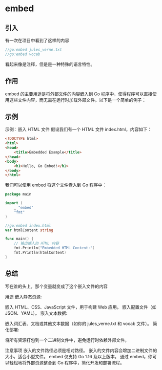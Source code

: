 # embed

## 引入
有一次在项目中看到了这样的内容

```go
//go:embed jules_verne.txt
//go:embed vocab
```
看起来像是注释，但是是一种特殊的语言特性。

## 作用
embed 的主要用途是将外部文件的内容嵌入到 Go 程序中，使得程序可以直接使用这些文件内容，而无需在运行时加载外部文件。以下是一个简单的例子：

## 示例

示例：嵌入 HTML 文件
假设我们有一个 HTML 文件 index.html，内容如下：

```html
<!DOCTYPE html>
<html>
<head>
    <title>Embedded Example</title>
</head>
<body>
    <h1>Hello, Go Embed!</h1>
</body>
</html>
```

我们可以使用 embed 将这个文件嵌入到 Go 程序中：
```go
package main

import (
    _ "embed"
    "fmt"
)

//go:embed index.html
var htmlContent string

func main() {
    // 输出嵌入的 HTML 内容
    fmt.Println("Embedded HTML Content:")
    fmt.Println(htmlContent)
}
```

## 总结

写在谁的头上，那个变量就变成了这个嵌入文件的内容

用途
嵌入静态资源:

嵌入 HTML、CSS、JavaScript 文件，用于构建 Web 应用。
嵌入配置文件（如 JSON、YAML）。
嵌入文本数据:

嵌入词汇表、文档或其他文本数据（如你的 jules_verne.txt 和 vocab 文件）。
简化部署:

将所有资源打包到一个二进制文件中，避免运行时依赖外部文件。

注意事项
嵌入的文件路径必须是相对路径。
嵌入的文件内容会增加二进制文件的大小，适合小型文件。
embed 仅支持 Go 1.16 及以上版本。
通过 embed，你可以轻松地将外部资源整合到 Go 程序中，简化开发和部署流程。
